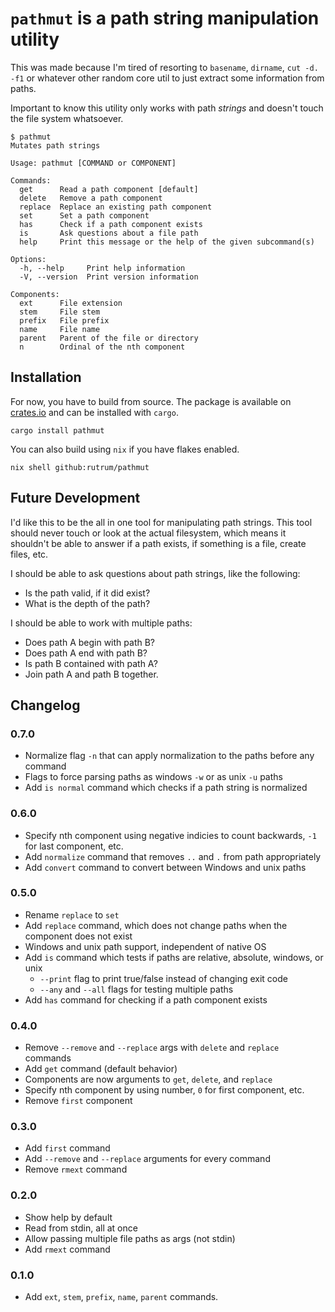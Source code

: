 # `pathmut` is a path string manipulation utility

This was made because I'm tired of resorting to `basename`, `dirname`, `cut -d. -f1` or whatever other random core util to just extract some information from paths.

Important to know this utility only works with path _strings_ and doesn't touch the file system whatsoever.

```
$ pathmut
Mutates path strings

Usage: pathmut [COMMAND or COMPONENT]

Commands:
  get      Read a path component [default]
  delete   Remove a path component
  replace  Replace an existing path component
  set      Set a path component
  has      Check if a path component exists
  is       Ask questions about a file path
  help     Print this message or the help of the given subcommand(s)

Options:
  -h, --help     Print help information
  -V, --version  Print version information

Components:
  ext      File extension
  stem     File stem
  prefix   File prefix
  name     File name
  parent   Parent of the file or directory
  n        Ordinal of the nth component
```

## Installation

For now, you have to build from source.  The package is available on [crates.io](https://crates.io/crates/pathmut) and can be installed with `cargo`.
```
cargo install pathmut
```
You can also build using `nix` if you have flakes enabled.
```
nix shell github:rutrum/pathmut
```

## Future Development

I'd like this to be the all in one tool for manipulating path strings.  This tool should never touch or look at the actual filesystem, which means it shouldn't be able to answer if a path exists, if something is a file, create files, etc.  

I should be able to ask questions about path strings, like the following:

* Is the path valid, if it did exist?
* What is the depth of the path?

I should be able to work with multiple paths:

* Does path A begin with path B?
* Does path A end with path B?
* Is path B contained with path A?
* Join path A and path B together.

## Changelog

### 0.7.0

* Normalize flag `-n` that can apply normalization to the paths before any command
* Flags to force parsing paths as windows `-w` or as unix `-u` paths
* Add `is normal` command which checks if a path string is normalized

### 0.6.0

* Specify nth component using negative indicies to count backwards, `-1` for last component, etc.
* Add `normalize` command that removes `..` and `.` from path appropriately
* Add `convert` command to convert between Windows and unix paths

### 0.5.0

* Rename `replace` to `set`
* Add `replace` command, which does not change paths when the component does not exist
* Windows and unix path support, independent of native OS
* Add `is` command which tests if paths are relative, absolute, windows, or unix
    * `--print` flag to print true/false instead of changing exit code
    * `--any` and `--all` flags for testing multiple paths
* Add `has` command for checking if a path component exists

### 0.4.0

* Remove `--remove` and `--replace` args with `delete` and `replace` commands
* Add `get` command (default behavior)
* Components are now arguments to `get`, `delete`, and `replace`
* Specify nth component by using number, `0` for first component, etc.
* Remove `first` component

### 0.3.0

* Add `first` command
* Add `--remove` and `--replace` arguments for every command
* Remove `rmext` command

### 0.2.0

* Show help by default
* Read from stdin, all at once
* Allow passing multiple file paths as args (not stdin)
* Add `rmext` command

### 0.1.0

* Add `ext`, `stem`, `prefix`, `name`, `parent` commands.
